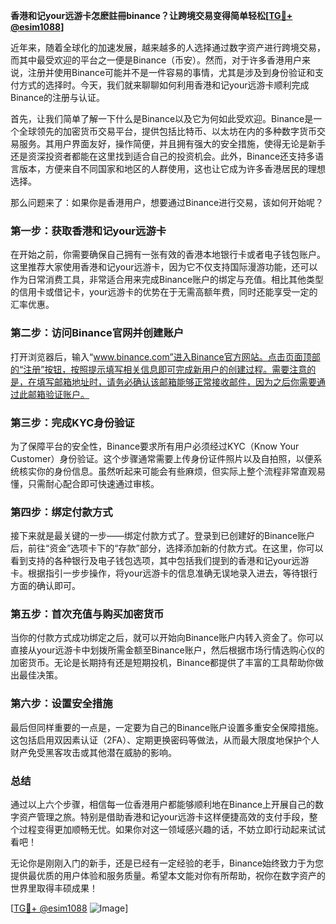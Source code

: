 **香港和记your远游卡怎麽註冊binance？让跨境交易变得简单轻松[[TG💪+ @esim1088](https://t.me/s/esim1088)]**

近年来，随着全球化的加速发展，越来越多的人选择通过数字资产进行跨境交易，而其中最受欢迎的平台之一便是Binance（币安）。然而，对于许多香港用户来说，注册并使用Binance可能并不是一件容易的事情，尤其是涉及到身份验证和支付方式的选择时。今天，我们就来聊聊如何利用香港和记your远游卡顺利完成Binance的注册与认证。

首先，让我们简单了解一下什么是Binance以及它为何如此受欢迎。Binance是一个全球领先的加密货币交易平台，提供包括比特币、以太坊在内的多种数字货币交易服务。其用户界面友好，操作简便，并且拥有强大的安全措施，使得无论是新手还是资深投资者都能在这里找到适合自己的投资机会。此外，Binance还支持多语言版本，方便来自不同国家和地区的人群使用，这也让它成为许多香港居民的理想选择。

那么问题来了：如果你是香港用户，想要通过Binance进行交易，该如何开始呢？

### **第一步：获取香港和记your远游卡**
在开始之前，你需要确保自己拥有一张有效的香港本地银行卡或者电子钱包账户。这里推荐大家使用香港和记your远游卡，因为它不仅支持国际漫游功能，还可以作为日常消费工具，非常适合用来完成Binance账户的绑定与充值。相比其他类型的信用卡或借记卡，your远游卡的优势在于无需高额年费，同时还能享受一定的汇率优惠。

### **第二步：访问Binance官网并创建账户**
打开浏览器后，输入“www.binance.com”进入Binance官方网站。点击页面顶部的“注册”按钮，按照提示填写相关信息即可完成新用户的创建过程。需要注意的是，在填写邮箱地址时，请务必确认该邮箱能够正常接收邮件，因为之后你需要通过此邮箱验证账户。

### **第三步：完成KYC身份验证**
为了保障平台的安全性，Binance要求所有用户必须经过KYC（Know Your Customer）身份验证。这个步骤通常需要上传身份证件照片以及自拍照，以便系统核实你的身份信息。虽然听起来可能会有些麻烦，但实际上整个流程非常直观易懂，只需耐心配合即可快速通过审核。

### **第四步：绑定付款方式**
接下来就是最关键的一步——绑定付款方式了。登录到已创建好的Binance账户后，前往“资金”选项卡下的“存款”部分，选择添加新的付款方式。在这里，你可以看到支持的各种银行及电子钱包选项，其中包括我们提到的香港和记your远游卡。根据指引一步步操作，将your远游卡的信息准确无误地录入进去，等待银行方面的确认即可。

### **第五步：首次充值与购买加密货币**
当你的付款方式成功绑定之后，就可以开始向Binance账户内转入资金了。你可以直接从your远游卡中划拨所需金额至Binance账户，然后根据市场行情选购心仪的加密货币。无论是长期持有还是短期投机，Binance都提供了丰富的工具帮助你做出最佳决策。

### **第六步：设置安全措施**
最后但同样重要的一点是，一定要为自己的Binance账户设置多重安全保障措施。这包括启用双因素认证（2FA）、定期更换密码等做法，从而最大限度地保护个人财产免受黑客攻击或其他潜在威胁的影响。

### **总结**
通过以上六个步骤，相信每一位香港用户都能够顺利地在Binance上开展自己的数字资产管理之旅。特别是借助香港和记your远游卡这样便捷高效的支付手段，整个过程变得更加顺畅无忧。如果你对这一领域感兴趣的话，不妨立即行动起来试试看吧！

无论你是刚刚入门的新手，还是已经有一定经验的老手，Binance始终致力于为您提供最优质的用户体验和服务质量。希望本文能对你有所帮助，祝你在数字资产的世界里取得丰硕成果！

[[TG💪+ @esim1088](https://t.me/s/esim1088) ![Image](https://i.postimg.cc/4NQfJmqS/Snipaste-2025-05-13-00-14-12.png)]